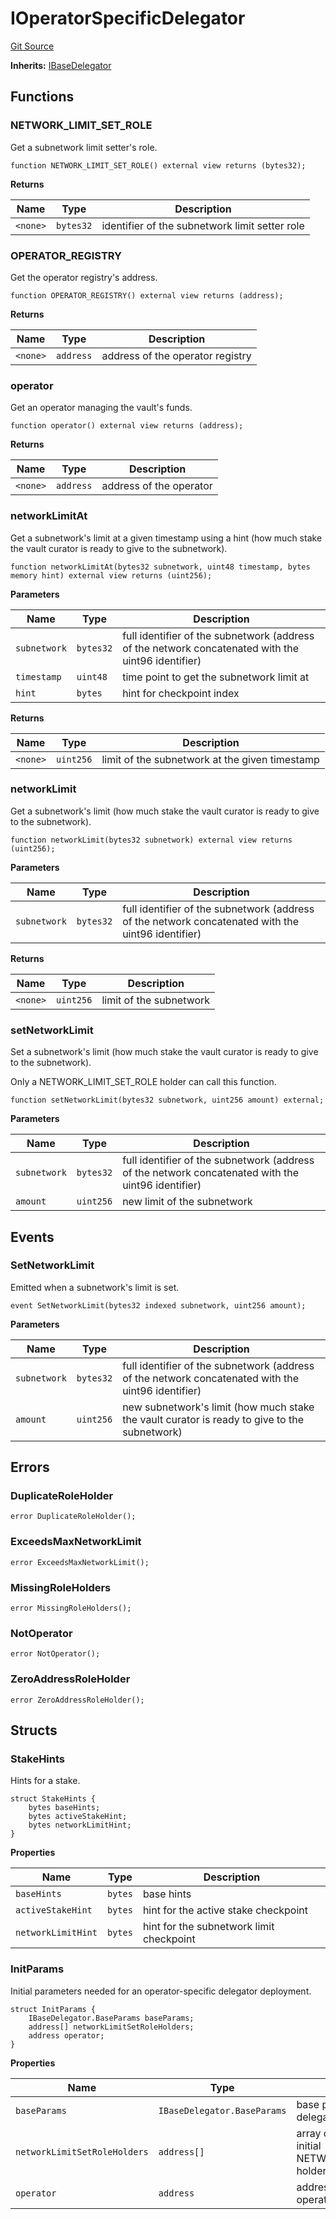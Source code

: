 # IOperatorSpecificDelegator
[Git Source](https://github.com/symbioticfi/core/blob/0515f07ba8e6512d27a7c84c3818ae0c899b4806/src/interfaces/delegator/IOperatorSpecificDelegator.sol)

**Inherits:**
[IBaseDelegator](/Users/andreikorokhov/symbiotic/core/docs/autogen/src/src/interfaces/delegator/IBaseDelegator.sol/interface.IBaseDelegator.md)


## Functions
### NETWORK_LIMIT_SET_ROLE

Get a subnetwork limit setter's role.


```solidity
function NETWORK_LIMIT_SET_ROLE() external view returns (bytes32);
```
**Returns**

|Name|Type|Description|
|----|----|-----------|
|`<none>`|`bytes32`|identifier of the subnetwork limit setter role|


### OPERATOR_REGISTRY

Get the operator registry's address.


```solidity
function OPERATOR_REGISTRY() external view returns (address);
```
**Returns**

|Name|Type|Description|
|----|----|-----------|
|`<none>`|`address`|address of the operator registry|


### operator

Get an operator managing the vault's funds.


```solidity
function operator() external view returns (address);
```
**Returns**

|Name|Type|Description|
|----|----|-----------|
|`<none>`|`address`|address of the operator|


### networkLimitAt

Get a subnetwork's limit at a given timestamp using a hint
(how much stake the vault curator is ready to give to the subnetwork).


```solidity
function networkLimitAt(bytes32 subnetwork, uint48 timestamp, bytes memory hint) external view returns (uint256);
```
**Parameters**

|Name|Type|Description|
|----|----|-----------|
|`subnetwork`|`bytes32`|full identifier of the subnetwork (address of the network concatenated with the uint96 identifier)|
|`timestamp`|`uint48`|time point to get the subnetwork limit at|
|`hint`|`bytes`|hint for checkpoint index|

**Returns**

|Name|Type|Description|
|----|----|-----------|
|`<none>`|`uint256`|limit of the subnetwork at the given timestamp|


### networkLimit

Get a subnetwork's limit (how much stake the vault curator is ready to give to the subnetwork).


```solidity
function networkLimit(bytes32 subnetwork) external view returns (uint256);
```
**Parameters**

|Name|Type|Description|
|----|----|-----------|
|`subnetwork`|`bytes32`|full identifier of the subnetwork (address of the network concatenated with the uint96 identifier)|

**Returns**

|Name|Type|Description|
|----|----|-----------|
|`<none>`|`uint256`|limit of the subnetwork|


### setNetworkLimit

Set a subnetwork's limit (how much stake the vault curator is ready to give to the subnetwork).

Only a NETWORK_LIMIT_SET_ROLE holder can call this function.


```solidity
function setNetworkLimit(bytes32 subnetwork, uint256 amount) external;
```
**Parameters**

|Name|Type|Description|
|----|----|-----------|
|`subnetwork`|`bytes32`|full identifier of the subnetwork (address of the network concatenated with the uint96 identifier)|
|`amount`|`uint256`|new limit of the subnetwork|


## Events
### SetNetworkLimit
Emitted when a subnetwork's limit is set.


```solidity
event SetNetworkLimit(bytes32 indexed subnetwork, uint256 amount);
```

**Parameters**

|Name|Type|Description|
|----|----|-----------|
|`subnetwork`|`bytes32`|full identifier of the subnetwork (address of the network concatenated with the uint96 identifier)|
|`amount`|`uint256`|new subnetwork's limit (how much stake the vault curator is ready to give to the subnetwork)|

## Errors
### DuplicateRoleHolder

```solidity
error DuplicateRoleHolder();
```

### ExceedsMaxNetworkLimit

```solidity
error ExceedsMaxNetworkLimit();
```

### MissingRoleHolders

```solidity
error MissingRoleHolders();
```

### NotOperator

```solidity
error NotOperator();
```

### ZeroAddressRoleHolder

```solidity
error ZeroAddressRoleHolder();
```

## Structs
### StakeHints
Hints for a stake.


```solidity
struct StakeHints {
    bytes baseHints;
    bytes activeStakeHint;
    bytes networkLimitHint;
}
```

**Properties**

|Name|Type|Description|
|----|----|-----------|
|`baseHints`|`bytes`|base hints|
|`activeStakeHint`|`bytes`|hint for the active stake checkpoint|
|`networkLimitHint`|`bytes`|hint for the subnetwork limit checkpoint|

### InitParams
Initial parameters needed for an operator-specific delegator deployment.


```solidity
struct InitParams {
    IBaseDelegator.BaseParams baseParams;
    address[] networkLimitSetRoleHolders;
    address operator;
}
```

**Properties**

|Name|Type|Description|
|----|----|-----------|
|`baseParams`|`IBaseDelegator.BaseParams`|base parameters for delegators' deployment|
|`networkLimitSetRoleHolders`|`address[]`|array of addresses of the initial NETWORK_LIMIT_SET_ROLE holders|
|`operator`|`address`|address of the single operator|


